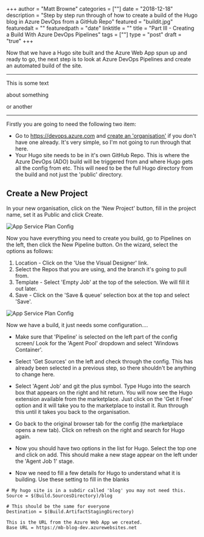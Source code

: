 +++
author = "Matt Browne"
categories = [""]
date = "2018-12-18"
description = "Step by step run through of how to create a build of the Hugo blog in Azure DevOps from a GitHub Repo"
featured = "buildit.jpg"
featuredalt = ""
featuredpath = "date"
linktitle = ""
title = "Part III - Creating a Build With Azure DevOps Pipelines"
tags = [""]
type = "post"
draft = "true"
+++

Now that we have a Hugo site built and the Azure Web App spun up and ready to go, the next step is to look at Azure DevOps Pipelines and create an automated build of the site.

---
This is some text

about something

or another

---

Firstly you are going to need the following two item:

* Go to https://devops.azure.com and [create an 'organisation'](https://docs.microsoft.com/en-us/azure/devops/organizations/accounts/create-organization?view=vsts) if you don't have one already.  It's very simple, so I'm not going to run through that here.
* Your Hugo site needs to be in it's own GitHub Repo.  This is where the  Azure DevOps (ADO) build will be triggered from and where Hugo gets all the config from etc.  This will need to be the full Hugo directory from the build and not just the 'public' directory.

## Create a New Project

In your new organisation, click on the 'New Project' button, fill in the project name, set it as Public and click Create.

![App Service Plan Config](/img/2018/12/AzureDevOps_Build_01.png)

Now you have everything you need to create you build, go to Pipelines on the left, then click the New Pipeline button.  On the wizard, select the options as follows:
1. Location - Click on the 'Use the Visual Designer' link.
2. Select the Repos that you are using, and the branch it's going to pull from.
3. Template - Select 'Empty Job' at the top of the selection.  We will fill it out later.
4. Save - Click on the 'Save & queue' selection box at the top and select 'Save'.

![App Service Plan Config](/img/2018/12/AzureDevOps_Build_02.gif)

Now we have a build, it just needs some configuration....

* Make sure that 'Pipeline' is selected on the left part of the config screen/  Look for the 'Agent Pool' dropdown and select 'Windows Container'.

* Select 'Get Sources' on the left and check through the config.  This has already been selected in a previous step, so there shouldn't be anything to change here.

* Select 'Agent Job' and git the plus symbol.  Type Hugo into the search box that appears on the right and hit return.  You will now see the Hugo extension available from the marketplace.  Just click on the 'Get it Free' option and it will take you to the marketplace to install it.  Run through this until it takes you back to the organisation.

* Go back to the original browser tab for the config (the marketplace opens a new tab).  Click on refresh on the right and search for Hugo again.

* Now you should have two options in the list for Hugo.  Select the top one and click on add.  This should make a new stage appear on the left under the 'Agent Job 1' stage.

* Now we need to fill a few details for Hugo to understand what it is building.  Use these setting to fill in the blanks

```
# My hugo site is in a subdir called 'blog' you may not need this.
Source = $(Build.SourcesDirectory)/blog

# This should be the same for everyone
Destination = $(Build.ArtifactStagingDirectory)

This is the URL from the Azure Web App we created.
Base URL = https://mb-blog-dev.azurewebsites.net
```



